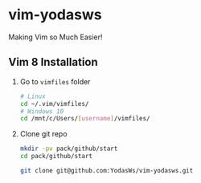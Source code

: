 # vim-yodasws
Making Vim so Much Easier!

## Vim 8 Installation

1. Go to `vimfiles` folder
	```bash
	# Linux
	cd ~/.vim/vimfiles/
	# Windows 10
	cd /mnt/c/Users/[username]/vimfiles/
	```

1. Clone git repo

	```bash
	mkdir -pv pack/github/start
	cd pack/github/start

	git clone git@github.com:YodasWs/vim-yodasws.git
	```
